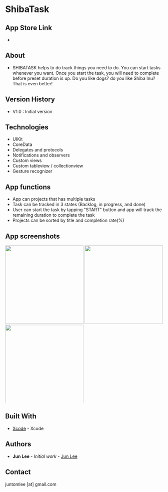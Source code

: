 # ShibaTask


## App Store Link
- 


## About
- SHIBATASK helps to do track things you need to do.
You can start tasks whenever you want. Once you start the task, you will need to complete before preset duration is up.
Do you like dogs? do you like Shiba Inu? That is even better!


## Version History
-  V1.0 : Initial version


## Technologies

- UIKit
- CoreData
- Delegates and protocols
- Notifications and observers
- Custom views
- Custom tableview / collectionview
- Gesture recognizer


## App functions

- App can projects that has multiple tasks
- Task can be tracked in 3 states (Backlog, in progress, and done)
- User can start the task by tapping "START" button and app will track the remaining duration to complete the task
- Projects can be sorted by title and completion rate(%)


## App screenshots

<img src="https://raw.githubusercontent.com/Juntomlee/TaskTracker/master/Screenshots/iPhone/5.5-inch%20Screenshot%201.jpg?token=AdMOlIsKYKMciHTd6RCKw5NkBjRPWGEfks5auS7kwA%3D%3D" width="250"/> <img src="https://raw.githubusercontent.com/Juntomlee/TaskTracker/master/Screenshots/iPhone/5.5-inch%20Screenshot%202.jpg?token=AdMOlPYu7O41zNaBQRbW6y5U17T6aivtks5auS7-wA%3D%3D" width="250"> <img src="https://raw.githubusercontent.com/Juntomlee/TaskTracker/master/Screenshots/iPhone/5.5-inch%20Screenshot%203.jpg?token=AdMOlJE1emZSIf5BIF-4a_VHD99A_dkzks5auS8SwA%3D%3D" width="250">


## Built With

* [Xcode](https://developer.apple.com/xcode/) - Xcode


## Authors

* **Jun Lee** - *Initial work* - [Jun Lee](https://github.com/juntomlee)


## Contact
juntomlee [at] gmail.com
